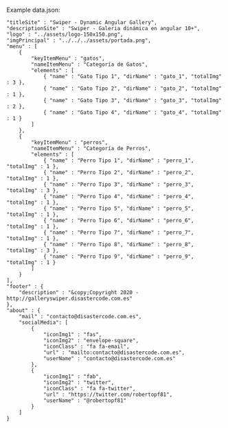 Example data.json:



	"titleSite" : "Swiper - Dynamic Angular Gallery",
	"descriptionSite" : "Swiper - Galeria dinámica en angular 10+",
	"logo" : "../assets/logo-150x150.png",
	"imgPrincipal" : "../../../assets/portada.png",
	"menu" : [
		{
			"keyItemMenu" : "gatos",
			"nameItemMenu" : "Categoría de Gatos",
			"elements" : [
				{ "name" : "Gato Tipo 1", "dirName" : "gato_1", "totalImg" : 3 },
				{ "name" : "Gato Tipo 2", "dirName" : "gato_2", "totalImg" : 1 },
				{ "name" : "Gato Tipo 3", "dirName" : "gato_3", "totalImg" : 2 },
				{ "name" : "Gato Tipo 4", "dirName" : "gato_4", "totalImg" : 1 }
			]
		},
		{
			"keyItemMenu" : "perros",
			"nameItemMenu" : "Categoría de Perros",
			"elements" : [
				{ "name" : "Perro Tipo 1", "dirName" : "perro_1", "totalImg" : 1 },
				{ "name" : "Perro Tipo 2", "dirName" : "perro_2", "totalImg" : 1 },
				{ "name" : "Perro Tipo 3", "dirName" : "perro_3", "totalImg" : 3 },
				{ "name" : "Perro Tipo 4", "dirName" : "perro_4", "totalImg" : 1 },
				{ "name" : "Perro Tipo 5", "dirName" : "perro_5", "totalImg" : 1 },
				{ "name" : "Perro Tipo 6", "dirName" : "perro_6", "totalImg" : 1 },
				{ "name" : "Perro Tipo 7", "dirName" : "perro_7", "totalImg" : 1 },
				{ "name" : "Perro Tipo 8", "dirName" : "perro_8", "totalImg" : 3 },
				{ "name" : "Perro Tipo 9", "dirName" : "perro_9", "totalImg" : 1 }
			]
		}		
	],
	"footer" : {
		"description" : "&copy;Copyright 2020 - http://galleryswiper.disastercode.com.es"
	},
	"about" : {
		"mail" : "contacto@disastercode.com.es",
		"socialMedia": [
			{
				"iconImg1" : "fas",
				"iconImg2" : "envelope-square",
				"iconClass" : "fa fa-email",
				"url" : "mailto:contacto@disastercode.com.es",
				"userName" : "contacto@disastercode.com.es"
			},
			{
				"iconImg1" : "fab",
				"iconImg2" : "twitter",
				"iconClass" : "fa fa-twitter",
				"url" : "https://twitter.com/robertopf81",
				"userName" : "@robertopf81"
			}
		]
	}
